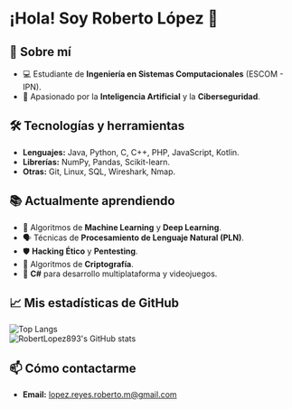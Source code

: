 # ¡Hola! Soy Roberto López 🤕

## 🚀 Sobre mí
- 💻 Estudiante de **Ingeniería en Sistemas Computacionales** (ESCOM - IPN).  
- 🔐 Apasionado por la **Inteligencia Artificial** y la **Ciberseguridad**.

## 🛠️ Tecnologías y herramientas
- **Lenguajes:** Java, Python, C, C++, PHP, JavaScript, Kotlin.  
- **Librerías:** NumPy, Pandas, Scikit-learn.  
- **Otras:** Git, Linux, SQL, Wireshark, Nmap.

## 📚 Actualmente aprendiendo
- 🤖 Algoritmos de **Machine Learning** y **Deep Learning**.  
- 🗣️ Técnicas de **Procesamiento de Lenguaje Natural (PLN)**.  
- 🛡️ **Hacking Ético** y **Pentesting**.  
- 🔐 Algoritmos de **Criptografía**.  
- 🧩 **C#** para desarrollo multiplataforma y videojuegos.

## 📈 Mis estadísticas de GitHub

![Top Langs](https://github-readme-stats.vercel.app/api/top-langs/?username=RobertLopez893&layout=donut&theme=tokyonight)  
![RobertLopez893's GitHub stats](https://github-readme-stats.vercel.app/api?username=RobertLopez893&show_icons=true&theme=tokyonight)

## 📫 Cómo contactarme
- **Email:** lopez.reyes.roberto.m@gmail.com
